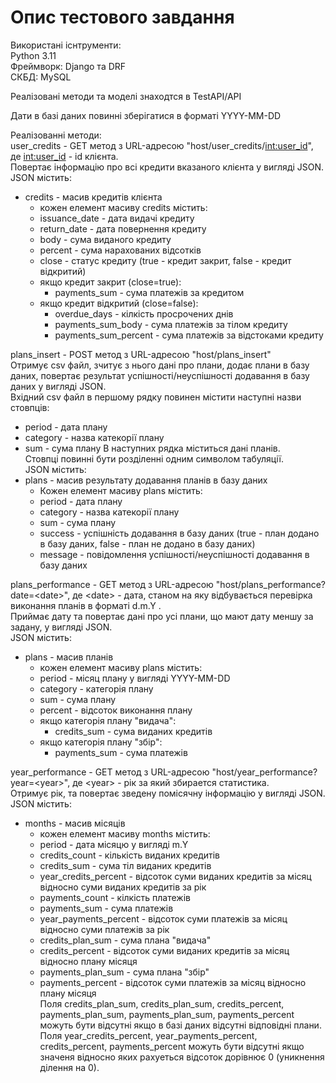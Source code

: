 # Опис тестового завдання

Використані існтрументи:<br> 
Python 3.11<br> 
Фреймворк: Django та DRF<br> 
СКБД: MySQL<br> 


Реалізовані методи та моделі знаходтся в TestAPI/API<br> 

Дати в базі даних повинні зберігатися в форматі YYYY-MM-DD<br> 

Реалізованні методи:<br> 
user_credits - GET метод з URL-адресою "host/user_credits/<int:user_id>", де <int:user_id> - id клієнта.<br>
Повертає інформацію про всі кредити вказаного клієнта у вигляді JSON.<br>
JSON містить:<br>
- credits - масив кредитів клієнта
	- кожен елемент масиву credits містить:
	- issuance_date - дата видачі кредиту
	- return_date - дата повернення кредиту
	- body - сума виданого кредиту
	- percent - сума нарахованих відсотків
	- close - статус кредиту (true - кредит закрит, false - кредит відкритий)
	- якщо кредит закрит (close=true):
		- payments_sum - сума платежів за кредитом
	- якщо кредит відкритий (close=false):
		- overdue_days - кілкість просрочених днів
		- payments_sum_body - сума платежів за тілом кредиту
		- payments_sum_percent - сума платежів за відстоками кредиту


plans_insert - POST метод з URL-адресою "host/plans_insert"<br>
Отримує csv файл, зчитує з нього дані про плани, додає плани в базу даних, повертає результат успішності/неуспішності додавання в базу даних у вигляді JSON.<br>
Вхідний csv файл в першому рядку повинен містити наступні назви стовпців:<br>
- period - дата плану
- category - назва катекорії плану
- sum - сума плану
В наступних рядка міститься дані планів.<br>
Cтовпці повинні бути розділенні одним символом табуляції.<br>
JSON містить:<br>
- plans - масив результату додавання планів в базу даних
	- Кожен елемент масиву plans містить:
	- period - дата плану
	- category - назва катекорії плану
	- sum - сума плану
	- success - успішність додавання в базу даних (true - план додано в базу даних, false - план не додано в базу даних)
	- message - повідомлення успішності/неуспішності додавання в базу даних


plans_performance - GET метод з URL-адресою "host/plans_performance?date=\<date\>", де \<date\> -  дата, станом на яку відбувається перевірка виконання планів в форматі d.m.Y .<br>
Приймає дату та повертає дані про усі плани, що мают дату меншу за задану, у вигляді JSON.<br>
JSON містить:<br>
- plans - масив планів
	- кожен елемент масиву plans містить:
	- period - місяц плану у вигляді YYYY-MM-DD
	- category - категорія плану
	- sum - сума плану
	- percent - відсоток виконання плану
	- якщо категорія плану "видача":
		- credits_sum - сума виданих кредитів
	- якщо категорія плану "збір":
		- payments_sum - сума платежів


year_performance - GET метод з URL-адресою "host/year_performance?year=\<year\>", де \<year\> - рік за який збирается статистика.<br>
Отримує рік, та повертає зведену помісячну інформацію у вигляді JSON.<br>
JSON містить:<br>
- months - масив місяців<br>
	- кожен елемент масиву months містить:
	- period - дата місяцю у вигляді m.Y
	- credits_count - кількість виданих кредитів
	- credits_sum - сума тіл виданих кредитів
	- year_credits_percent - відсоток суми виданих кредитів за місяц відносно суми виданих кредитів за рік
	- payments_count - кілкість платежів
	- payments_sum - сума платежів
	- year_payments_percent - відсоток суми платежів за місяц відносно суми платежів за рік
	- credits_plan_sum - сума плана "видача"
	- credits_percent - відсоток суми виданих кредитів за місяц відносно плану місяця
	- payments_plan_sum - сума плана "збір"
	- payments_percent - відсоток суми платежів за місяц відносно плану місяця<br>
Поля credits_plan_sum, credits_plan_sum, credits_percent, payments_plan_sum, payments_plan_sum, payments_percent можуть бути відсутні якщо в базі даних відсутні відповідні плани.<br>
Поля year_credits_percent, year_payments_percent, credits_percent, payments_percent можуть бути відсутні якщо значеня відносно яких рахуеться відсоток дорівнює 0 (уникнення ділення на 0).	<br>
